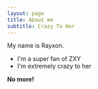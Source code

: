 ```yaml
---
layout: page
title: About me
subtitle: Crazy To Her
---
```


My name is Rayxon.

- I'm a super fan of ZXY
- I'm extremely crazy to her

**No more!**
